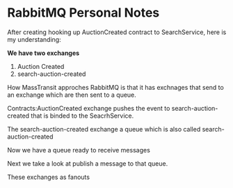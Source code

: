 # RabbitMQ Personal Notes

After creating hooking up AuctionCreated contract to SearchService, here is my understanding:

**We have two exchanges**

1. Auction Created
2. search-auction-created

How MassTransit approches RabbitMQ is that it has exchnages that send to an exchange which are then sent to a queue.

Contracts:AuctionCreated exchange pushes the event to search-auction-created that is binded to the SeacrhService.

The search-auction-created exchange a queue which is also called search-auction-created

Now we have a queue ready to receive messages

Next we take a look at publish a message to that queue.

These exchanges as fanouts
